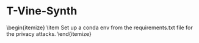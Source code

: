 # T-Vine-Synth

\begin{itemize}
    \item Set up a conda env from the requirements.txt file for the privacy attacks.
\end{itemize}